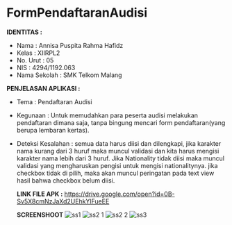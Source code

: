 # FormPendaftaranAudisi

**IDENTITAS :**
- Nama          : Annisa Puspita Rahma Hafidz
- Kelas         : XIIRPL2
- No. Urut      : 05
- NIS           : 4294/1192.063
- Nama Sekolah  : SMK Telkom Malang

**PENJELASAN APLIKASI :**
- Tema      : Pendaftaran Audisi
- Kegunaan  : Untuk memudahkan para peserta audisi melakukan pendaftaran dimana saja, tanpa bingung mencari form pendaftaran(yang berupa lembaran kertas).
- Deteksi Kesalahan : semua data harus diisi dan dilengkapi, jika karakter nama kurang dari 3 huruf maka muncul validasi dan kita harus mengisi karakter nama lebih dari 3 huruf. 
  Jika Nationality tidak diisi maka muncul validasi yang mengharuskan pengisi untuk mengisi nationalitynya. 
  jika checkbox tidak di pilih, maka akan muncul peringatan pada text view hasil bahwa checkbox belum diisi.
  
  **LINK FILE APK :**
  https://drive.google.com/open?id=0B-Sv5X8cmNzJaXd2UEhkYlFueEE
  
  **SCREENSHOOT**
![ss1](https://cloud.githubusercontent.com/assets/22728350/19298415/99a65bd8-9077-11e6-9b7b-690f7a50bf94.PNG)
![ss2 1](https://cloud.githubusercontent.com/assets/22728350/19298418/9d18d606-9077-11e6-99fc-4795186eab7c.PNG)
![ss2 2](https://cloud.githubusercontent.com/assets/22728350/19298419/a078af74-9077-11e6-9fe0-6bdf6838e868.PNG)
![ss3](https://cloud.githubusercontent.com/assets/22728350/19298422/a45ec056-9077-11e6-864d-d9f11218b73e.PNG)
